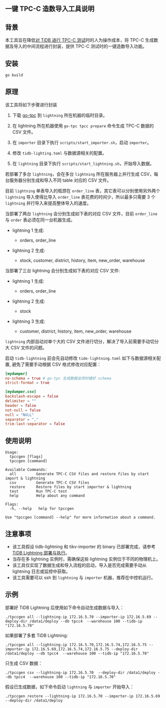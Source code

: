 
## 一键 TPC-C 造数导入工具说明

## 背景

本工具旨在降低[对 TiDB 进行 TPC-C 测试](https://pingcap.com/docs-cn/stable/benchmark/how-to-run-tpcc/#%E4%BF%AE%E6%94%B9-benchmarksql-%E7%9A%84%E9%85%8D%E7%BD%AE%E6%96%87%E4%BB%B6)时的人为操作成本，将 TPC-C 生成数据及导入的中间流程进行封装，提供 TPC-C 测试时的一键造数导入功能。

## 安装

```bash
go build
```

## 原理

该工具将如下步骤进行封装

1. 下载 [go-tpc](https://github.com/pingcap/go-tpc) 到 `lightning` 所在机器的临时目录。

2. 在 lightning 所在机器使用 `go-tpc tpcc prepare`  命令生成 TPC-C 数据的 CSV 文件。

3. 在 `importer` 目录下执行 `scripts/start_importer.sh`，启动 `importer`。

4. 修改 `tidb-lighting.toml` 与数据源相关的配置。

5. 在 `lightning` 目录下执行 `scripts/start_lightning.sh`，开始导入数据。


若部署了多台 `lightning`，会在多台 `lightning` 所在服务器上并行生成 CSV，每台服务器分别生成和导入不同 table 对应的 CSV 文件。 

目前 `lightning` 单表导入的瓶颈在 `order_line` 表，其它表可以分别使用另外两个 `lightning` 导入使得比导入 `order_line` 表花费的时间少，所以最多只需要 3 个 `lightning` 并行导入来提高整体导入的速度。

当部署了两台 `lightning` 会分别生成如下表的对应 CSV 文件，目前 `order_line` 与 `order` 表必须在同一台机器生成。

- lightning 1 生成:
  - orders, order_line

- lightning 2 生成:
  - stock, customer, district, history, item, new_order, warehouse

当部署了三台 lightning 会分别生成如下表的对应 CSV 文件:

- lightning 1 生成:
  - orders, order_line

- lightning 2 生成:
  - stock

- lightning 3 生成:
  - customer, district, history, item, new_order, warehouse

`lightning` 内部自动对单个大的 CSV 文件进行切分，解决了导入前需要手动切分大 CSV 文件的问题。

启动 `tidb-lightning` 前会先自动修改 `tide-lightning.toml` 如下与数据源相关配置, 避免了需要手动根据 CSV 格式修改对应配置：

```toml
[mydumper]
no-schema = true # go-tpc 生成数据会同时建好 schema
strict-format = true

[mydumper.csv]
backslash-escape = false
delimiter = ""
header = false
not-null = false
null = "NULL"
separator = ","
trim-last-separator = false
```

## 使用说明
```
Usage:
  tpccgen [flags]
  tpccgen [command]

Available Commands:
  all         Generate TPC-C CSV files and restore files by start import & lightning
  csv         Generate TPC-C CSV files
  restore     Restore files by start importer & lightning
  test        Run TPC-C test
  help        Help about any command

Flags:
  -h, --help   help for tpccgen

Use "tpccgen [command] --help" for more information about a command.
```

## 注意事项

* 该工具假设 tidb-lightning 和 tikv-importer 的 binary 已部署完成，请参考[TiDB Lightning 部署与执行](https://pingcap.com/docs-cn/stable/reference/tools/tidb-lightning/deployment/)。
* 当存在多 lightning 实例时，需确保这些 lightning 实例位于不同的物理机上。
* 该工具仅实现了数据生成和导入流程的启动，导入是否完成需要手动从 lightning 日志或监控中获取。
* 该工具需要可以 ssh 到 `lightning` 与 `importer` 机器，推荐在中控机运行。

## 示例

部署好 TiDB Lightning 后使用如下命令自动生成数据与导入：

```
./tpccgen all --lightning-ip 172.16.5.70 --importer-ip 172.16.5.69 --deploy-dir /data1/deploy --db tpcc4  --warehouse 100 --tidb-ip "172.16.5.70"
```

如果部署了多套 TiDB Lightning:
```shelll
./tpccgen all --lightning-ip 172.16.5.70,172.16.5.74,172.16.5.75 --importer-ip 172.16.5.69,172.16.5.74,172.16.5.75 --deploy-dir /data1/deploy --db tpcc4  --warehouse 100 --tidb-ip "172.16.5.70"
```

只生成 CSV 数据：
```
./tpccgen csv --lightning-ip 172.16.5.70  --deploy-dir /data1/deploy --db tpcc4  --warehouse 100 --tidb-ip "172.16.5.70"
```

假设已生成数据，如下命令启动 `lightning` 与 `importer` 开始导入：
```
./tpccgen restore --lightning-ip 172.16.5.70 --importer-ip 172.16.5.69 --deploy-dir /data1/deploy
```

